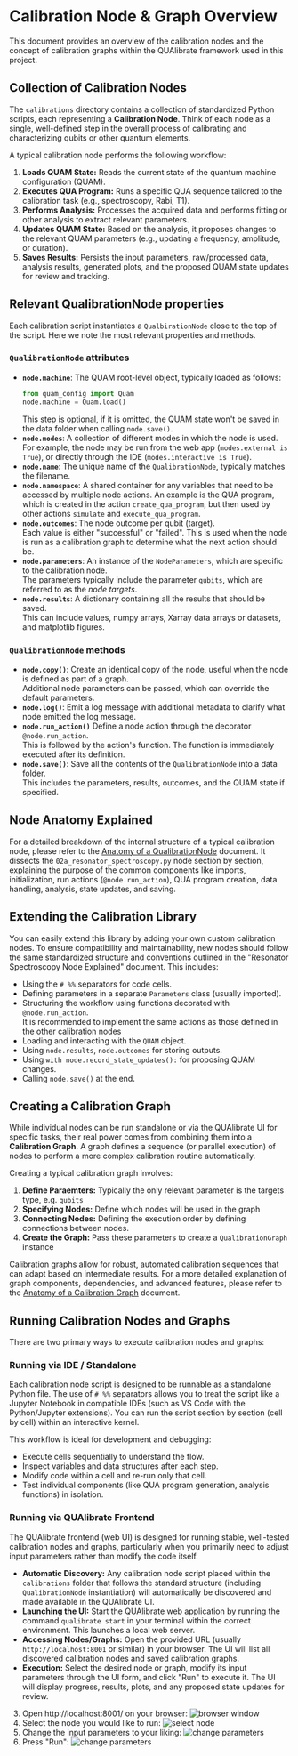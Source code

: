 # Calibration Node & Graph Overview

This document provides an overview of the calibration nodes and the concept of calibration graphs within the QUAlibrate framework used in this project.

## Collection of Calibration Nodes

The `calibrations` directory contains a collection of standardized Python scripts, each representing a **Calibration Node**. Think of each node as a single, well-defined step in the overall process of calibrating and characterizing qubits or other quantum elements.

A typical calibration node performs the following workflow:

1.  **Loads QUAM State:** Reads the current state of the quantum machine configuration (QUAM).
2.  **Executes QUA Program:** Runs a specific QUA sequence tailored to the calibration task (e.g., spectroscopy, Rabi, T1).
3.  **Performs Analysis:** Processes the acquired data and performs fitting or other analysis to extract relevant parameters.
4.  **Updates QUAM State:** Based on the analysis, it proposes changes to the relevant QUAM parameters (e.g., updating a frequency, amplitude, or duration).
5.  **Saves Results:** Persists the input parameters, raw/processed data, analysis results, generated plots, and the proposed QUAM state updates for review and tracking.

## Relevant QualibrationNode properties

Each calibration script instantiates a `QualbirationNode` close to the top of the script. Here we note the most relevant properties and methods.

### `QualibrationNode` attributes

- **`node.machine`**: The QUAM root-level object, typically loaded as follows:
  ```python
  from quam_config import Quam
  node.machine = Quam.load()
  ```
  This step is optional, if it is omitted, the QUAM state won't be saved in the data folder when calling `node.save()`.
- **`node.modes`**: A collection of different modes in which the node is used.  
  For example, the node may be run from the web app (`modes.external is True`), or directly through the IDE (`modes.interactive is True`).
- **`node.name`**: The unique name of the `QualibrationNode`, typically matches the filename.
- **`node.namespace`**: A shared container for any variables that need to be accessed by multiple node actions.
  An example is the QUA program, which is created in the action `create_qua_program`, but then used by other actions `simulate` and `execute_qua_program`.
- **`node.outcomes`**: The node outcome per qubit (target).  
  Each value is either "successful" or "failed".
  This is used when the node is run as a calibration graph to determine what the next action should be.
- **`node.parameters`**: An instance of the `NodeParameters`, which are specific to the calibration node.  
  The parameters typically include the parameter `qubits`, which are referred to as the _node targets_.
- **`node.results`**: A dictionary containing all the results that should be saved.  
  This can include values, numpy arrays, Xarray data arrays or datasets, and matplotlib figures.

### `QualibrationNode` methods

- **`node.copy()`**: Create an identical copy of the node, useful when the node is defined as part of a graph.  
  Additional node parameters can be passed, which can override the default parameters.
- **`node.log()`**: Emit a log message with additional metadata to clarify what node emitted the log message.
- **`node.run_action()`** Define a node action through the decorator `@node.run_action`.  
  This is followed by the action's function. The function is immediately executed after its definition.
- **`node.save()`**: Save all the contents of the `QualibrationNode` into a data folder.  
  This includes the parameters, results, outcomes, and the QUAM state if specified.

## Node Anatomy Explained

For a detailed breakdown of the internal structure of a typical calibration node, please refer to the [Anatomy of a QualibrationNode](./node_anatomy.ipynb) document. It dissects the `02a_resonator_spectroscopy.py` node section by section, explaining the purpose of the common components like imports, initialization, run actions (`@node.run_action`), QUA program creation, data handling, analysis, state updates, and saving.

## Extending the Calibration Library

You can easily extend this library by adding your own custom calibration nodes. To ensure compatibility and maintainability, new nodes should follow the same standardized structure and conventions outlined in the "Resonator Spectroscopy Node Explained" document. This includes:

- Using the `# %%` separators for code cells.
- Defining parameters in a separate `Parameters` class (usually imported).
- Structuring the workflow using functions decorated with `@node.run_action`.  
  It is recommended to implement the same actions as those defined in the other calibration nodes
- Loading and interacting with the `QUAM` object.
- Using `node.results`, `node.outcomes` for storing outputs.
- Using `with node.record_state_updates():` for proposing QUAM changes.
- Calling `node.save()` at the end.

## Creating a Calibration Graph

While individual nodes can be run standalone or via the QUAlibrate UI for specific tasks, their real power comes from combining them into a **Calibration Graph**. A graph defines a sequence (or parallel execution) of nodes to perform a more complex calibration routine automatically.

Creating a typical calibration graph involves:

1.  **Define Paraemters:** Typically the only relevant parameter is the targets type, e.g. `qubits`
2.  **Specifying Nodes:** Define which nodes will be used in the graph
3.  **Connecting Nodes:** Defining the execution order by defining connections between nodes.
4.  **Create the Graph:** Pass these parameters to create a `QualibrationGraph` instance

Calibration graphs allow for robust, automated calibration sequences that can adapt based on intermediate results. For a more detailed explanation of graph components, dependencies, and advanced features, please refer to the [Anatomy of a Calibration Graph](./graph_anatomy.ipynb) document.

## Running Calibration Nodes and Graphs

There are two primary ways to execute calibration nodes and graphs:

### Running via IDE / Standalone

Each calibration node script is designed to be runnable as a standalone Python file. The use of `# %%` separators allows you to treat the script like a Jupyter Notebook in compatible IDEs (such as VS Code with the Python/Jupyter extensions). You can run the script section by section (cell by cell) within an interactive kernel.

This workflow is ideal for development and debugging:

- Execute cells sequentially to understand the flow.
- Inspect variables and data structures after each step.
- Modify code within a cell and re-run only that cell.
- Test individual components (like QUA program generation, analysis functions) in isolation.

### Running via QUAlibrate Frontend

The QUAlibrate frontend (web UI) is designed for running stable, well-tested calibration nodes and graphs, particularly when you primarily need to adjust input parameters rather than modify the code itself.

- **Automatic Discovery:** Any calibration node script placed within the `calibrations` folder that follows the standard structure (including `QualibrationNode` instantiation) will automatically be discovered and made available in the QUAlibrate UI.
- **Launching the UI:** Start the QUAlibrate web application by running the command `qualibrate start` in your terminal within the correct environment. This launches a local web server.
- **Accessing Nodes/Graphs:** Open the provided URL (usually `http://localhost:8001` or similar) in your browser. The UI will list all discovered calibration nodes and saved calibration graphs.
- **Execution:** Select the desired node or graph, modify its input parameters through the UI form, and click "Run" to execute it. The UI will display progress, results, plots, and any proposed state updates for review.

3. Open http://localhost:8001/ on your browser:
   ![browser window](../.img/qualibrate_1.png)
4. Select the node you would like to run:
   ![select node](../.img/qualibrate_2.png)
5. Change the input parameters to your liking:
   ![change parameters](../.img/qualibrate_3.png)
6. Press "Run":
   ![change parameters](../.img/qualibrate_4.png)

